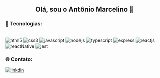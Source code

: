 <h2 align="center"> Olá, sou o Antônio Marcelino 👋</h2>

### 🚀 Tecnologias:

<div style="display: inline-block"><br/>
  <img align="center" alt="html5" src="https://img.shields.io/badge/HTML5-E34F26?style=for-the-badge&logo=html5&logoColor=white" /> 
  <img align="center" alt="css3" src="https://img.shields.io/badge/CSS3-1572B6?style=for-the-badge&logo=css3&logoColor=white" /> 
  <img align="center" alt="javascript" src="https://img.shields.io/badge/JavaScript-F7DF1E?style=for-the-badge&logo=javascript&logoColor=black" /> 
  <img align="center" alt="nodejs" src="https://img.shields.io/badge/Node.js-43853D?style=for-the-badge&logo=node.js&logoColor=white" /> 
  <img align="center" alt="typescript" src="https://img.shields.io/badge/TypeScript-007ACC?style=for-the-badge&logo=typescript&logoColor=white" /> 
  <img align="center" alt="express" src="https://img.shields.io/badge/Express.js-404D59?style=for-the-badge" /> 
  <img align="center" alt="reactjs" src="https://img.shields.io/badge/React-20232A?style=for-the-badge&logo=react&logoColor=61DAFB" /> 
  <img align="center" alt="reactNative" src="https://img.shields.io/badge/React_Native-20232A?style=for-the-badge&logo=react&logoColor=61DAFB" /> 
  <img align="center" alt="jest" src="https://img.shields.io/badge/Jest-323330?style=for-the-badge&logo=Jest&logoColor=white" /> 
</div>

### 🌐 Contato:

<div>
  <a href="linkedin.com/in/antônio-marcelino" target="_blank"><img src="https://img.shields.io/badge/LinkedIn-0077B5?style=for-the-badge&logo=linkedin&logoColor=white"     alt="linkdin"/></a>
</div>



